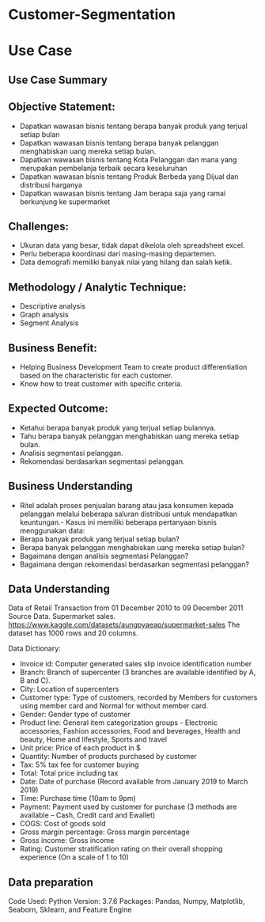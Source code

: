 # Customer-Segmentation
# Use Case
## Use Case Summary
## Objective Statement:
- Dapatkan wawasan bisnis tentang berapa banyak produk yang terjual setiap bulan
- Dapatkan wawasan bisnis tentang berapa banyak pelanggan menghabiskan uang mereka setiap bulan.
- Dapatkan wawasan bisnis tentang Kota Pelanggan dan mana yang merupakan pembelanja terbaik secara keseluruhan
- Dapatkan wawasan bisnis tentang Produk Berbeda yang Dijual dan distribusi harganya
- Dapatkan wawasan bisnis tentang Jam berapa saja yang ramai berkunjung ke supermarket
## Challenges:
- Ukuran data yang besar, tidak dapat dikelola oleh spreadsheet excel.
- Perlu beberapa koordinasi dari masing-masing departemen.
- Data demografi memiliki banyak nilai yang hilang dan salah ketik.
## Methodology / Analytic Technique:
- Descriptive analysis
- Graph analysis
- Segment Analysis
## Business Benefit:

- Helping Business Development Team to create product differentiation based on the characteristic for each customer.
- Know how to treat customer with specific criteria.

## Expected Outcome:
- Ketahui berapa banyak produk yang terjual setiap bulannya.
- Tahu berapa banyak pelanggan menghabiskan uang mereka setiap bulan.
- Analisis segmentasi pelanggan.
- Rekomendasi berdasarkan segmentasi pelanggan.

## Business Understanding
- Ritel adalah proses penjualan barang atau jasa konsumen kepada pelanggan melalui beberapa saluran distribusi untuk mendapatkan keuntungan.- Kasus ini memiliki beberapa pertanyaan bisnis menggunakan data:
- Berapa banyak produk yang terjual setiap bulan?
- Berapa banyak pelanggan menghabiskan uang mereka setiap bulan?
- Bagaimana dengan analisis segmentasi Pelanggan?
- Bagaimana dengan rekomendasi berdasarkan segmentasi pelanggan?

## Data Understanding
Data of Retail Transaction from 01 December 2010 to 09 December 2011
Source Data. Supermarket sales. https://www.kaggle.com/datasets/aungpyaeap/supermarket-sales
The dataset has 1000 rows and 20 columns.

Data Dictionary:
- Invoice id: Computer generated sales slip invoice identification number
- Branch: Branch of supercenter (3 branches are available identified by A, B and C).
- City: Location of supercenters
- Customer type: Type of customers, recorded by Members for customers using member card and Normal for without member card.
- Gender: Gender type of customer
- Product line: General item categorization groups - Electronic accessories, Fashion accessories, Food and beverages, Health and beauty, Home and lifestyle, Sports and travel
- Unit price: Price of each product in $
- Quantity: Number of products purchased by customer
- Tax: 5% tax fee for customer buying
- Total: Total price including tax
- Date: Date of purchase (Record available from January 2019 to March 2019)
- Time: Purchase time (10am to 9pm)
- Payment: Payment used by customer for purchase (3 methods are available – Cash, Credit card and Ewallet)
- COGS: Cost of goods sold
- Gross margin percentage: Gross margin percentage
- Gross income: Gross income
- Rating: Customer stratification rating on their overall shopping experience (On a scale of 1 to 10)

## Data preparation
Code Used:
Python Version: 3.7.6
Packages: Pandas, Numpy, Matplotlib, Seaborn, Sklearn, and Feature Engine
